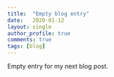 ```yaml
---
title:  "Empty blog entry"
date:   2020-01-12
layout: single
author_profile: true
comments: true
tags: [blog]
---
```


Empty entry for my next blog post.

